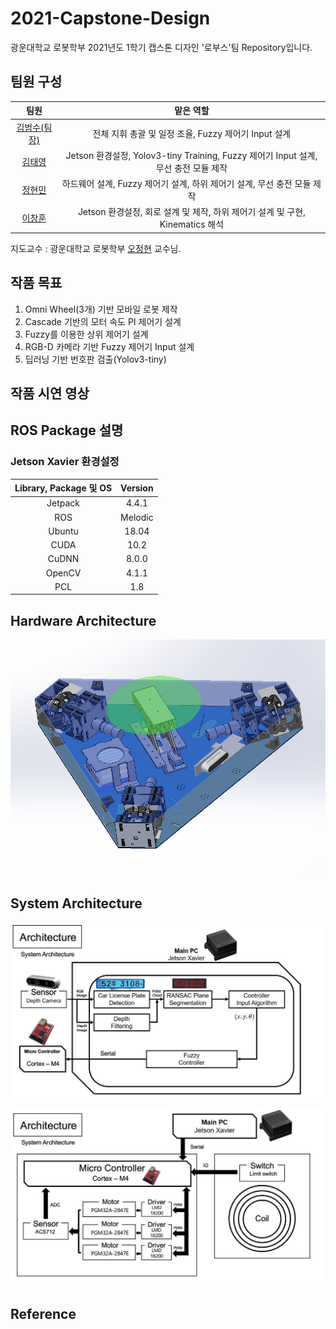 # 2021-Capstone-Design

광운대학교 로봇학부 2021년도 1학기 캡스톤 디자인 '로부스'팀 Repository입니다.  

## 팀원 구성  

|팀원|맡은 역할|
|:---:|:---:|
|[김범수(팀장)](https://github.com/kimbeomso)| 전체 지휘 총괄 및 일정 조율, Fuzzy 제어기 Input 설계 |
|[김태영](https://github.com/Taeyoung96)|Jetson 환경설정, Yolov3-tiny Training, Fuzzy 제어기 Input 설계, 무선 충전 모듈 제작|
|[정현민](https://github.com/jeong-hyeonmin)|하드웨어 설계, Fuzzy 제어기 설계, 하위 제어기 설계, 무선 충전 모듈 제작|
|[이창훈](https://github.com/changhun02)|Jetson 환경설정, 회로 설계 및 제작, 하위 제어기 설계 및 구현, Kinematics 해석|  

지도교수 : 광운대학교 로봇학부 [오정현](http://robotailab.net/) 교수님.  

## 작품 목표    

1. Omni Wheel(3개) 기반 모바일 로봇 제작  
2. Cascade 기반의 모터 속도 PI 제어기 설계  
3. Fuzzy를 이용한 상위 제어기 설계  
4. RGB-D 카메라 기반 Fuzzy 제어기 Input 설계  
5. 딥러닝 기반 번호판 검출(Yolov3-tiny)  

## 작품 시연 영상  

## ROS Package 설명  

### Jetson Xavier 환경설정  

|Library, Package 및 OS|Version|  
|:---:|:---:|  
|Jetpack|4.4.1|  
|ROS|Melodic|  
|Ubuntu|18.04|    
|CUDA|10.2|  
|CuDNN|8.0.0|
|OpenCV|4.1.1|
|PCL|1.8|  

## Hardware Architecture  

<p align="center">
<img width="600"  src="Image/Hardware.png">
</p> 

## System Architecture  

<p align="center">
<img width="600"  src="Image/system_Architecture1.JPG">
</p> 

<p align="center">
<img width="600"  src="Image/system_Architecture2.JPG">
</p> 

## Reference  
